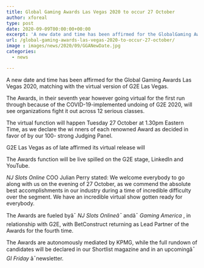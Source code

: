 ```yaml
---
title: Global Gaming Awards Las Vegas 2020 to occur 27 October
author: xforeal 
type: post
date: 2020-09-09T00:00:00+00:00
excerpt: 'A new date and time has been affirmed for the GlobalGaming Awards Las Vegas 2020, matching with the virtual version of G2E Las Vegas '
url: /global-gaming-awards-las-vegas-2020-to-occur-27-october/
image : images/news/2020/09/GGANewDate.jpg
categories:
  - news

---
```

<span data-contrast="none">A new date and time has been affirmed for the Global </span><span data-contrast="none">Gaming Awards Las Vegas 2020, matching with the virtual version of G2E Las Vegas. </span><span data-ccp-props="{" />

<span data-contrast="none">The Awards, in their seventh year however going </span><span data-contrast="none">virtual </span><span data-contrast="none">for the first run through because of the COVID-19-implemented undoing of G2E 2020, will see organizations fight it out across 12 serious classes. </span><span data-ccp-props="{" />

<span data-contrast="none">The virtual function will happen </span><span data-contrast="none">Tuesday </span><span data-contrast="none">27 October at 1.30pm Eastern Time, as we declare the wi </span><span data-contrast="none">nners of each renowned Award </span> <span data-contrast="none">as decided in favor of by our </span><span data-contrast="none" /><span data-contrast="none">100- </span><span data-contrast="none">strong </span><span data-contrast="none">Judging Panel. </span><span data-ccp-props="{" />

<span data-contrast="none">G2E Las Vegas as of late affirmed its virtual release will </span>

<span data-contrast="none">The Awards function will be live spilled on the G2E stage, LinkedIn and YouTube. </span><span data-ccp-props="{" />

_<span data-contrast="none">NJ Slots Online </span>_<span data-contrast="none">COO Julian Perry stated: We welcome everybody to go along with us on the evening of 27 October, as we commend the absolute best accomplishments in our industry during a time of incredible difficulty over the segment. We have an incredible virtual show gotten ready for everybody. </span><span data-ccp-props="{" />

<span data-contrast="none">The Awards are fueled byâ¯ </span>_<span data-contrast="none">NJ Slots Onlineâ¯ </span>_<span data-contrast="none">andâ¯ </span>_<span data-contrast="none">Gaming America </span>_<span data-contrast="none">, in relationship with G2E, with </span><span data-contrast="none">BetConstruct </span><span data-contrast="none">returning as Lead Partner of the Awards for the fourth time. </span><span data-ccp-props="{" />

<span data-contrast="none">The Awards are autonomously mediated by KPMG, while the full rundown of candidates will be declared in our Shortlist magazine and in an upcomingâ¯ </span>_<span data-contrast="none">GI Friday </span>_<span data-contrast="none">â¯newsletter. </span><span data-ccp-props="{" />